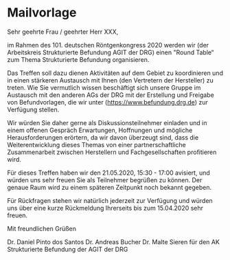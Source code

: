 # Mailvorlage

Sehr geehrte Frau / geehrter Herr XXX,

im Rahmen des 101. deutschen Röntgenkongress 2020 werden wir (der Arbeitskreis Strukturierte Befundung AGIT der DRG) einen "Round Table“ zum Thema Strukturierte Befundung organisieren.

Das Treffen soll dazu dienen Aktivitäten auf dem Gebiet zu koordinieren und in einen stärkeren Austausch mit Ihnen (den Vertretern der Hersteller) zu treten. Wie Sie vermutlich wissen beschäftigt sich unsere Gruppe im Austausch mit den anderen AGs der DRG mit der Erstellung und Freigabe von Befundvorlagen, die wir unter (https://www.befundung.drg.de) zur Verfügung stellen.

Wir würden Sie daher gerne als Diskussionsteilnehmer einladen und in einem offenen Gespräch Erwartungen, Hoffnungen und mögliche Herausforderungen erörtern, da wir davon überzeugt sind, dass die Weiterentwicklung dieses Themas von einer partnerschaftliche Zusammenarbeit zwischen Herstellern und Fachgesellschaften profitieren wird.

Für dieses Treffen haben wir den 21.05.2020, 15:30 - 17:00 avisiert, und würden uns sehr freuen Sie als Teilnehmer begrüßen zu können. Der genaue Raum wird zu einem späteren Zeitpunkt noch bekannt gegeben.

Für Rückfragen stehen wir natürlich jederzeit zur Verfügung und würden uns über eine kurze Rückmeldung Ihrerseits bis zum 15.04.2020 sehr freuen.

Mit freundlichen Grüßen

Dr. Daniel Pinto dos Santos
Dr. Andreas Bucher
Dr. Malte Sieren
für den AK Strukturierte Befundung der AGIT der DRG
